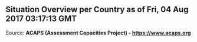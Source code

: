 ## Situation Overview per Country as of Fri, 04 Aug 2017 03:17:13 GMT

Source: **ACAPS (Assessment Capacities Project) - https://www.acaps.org**